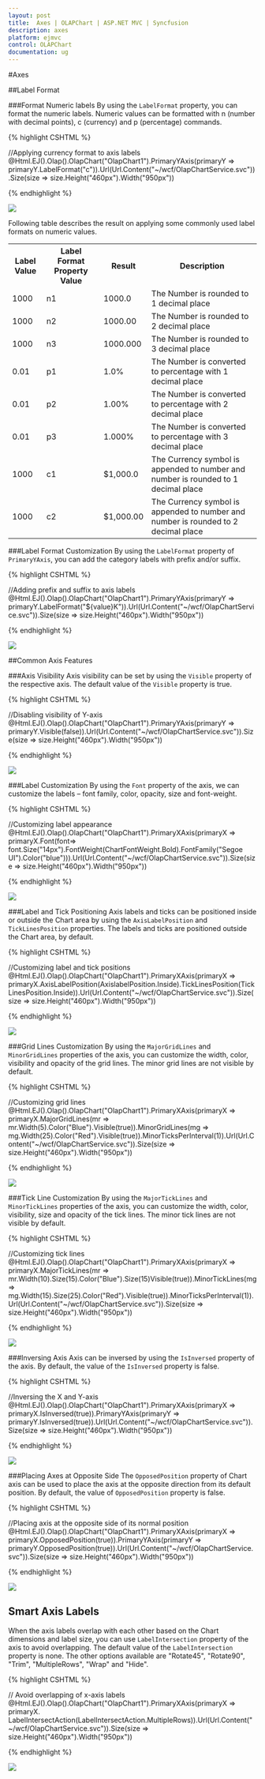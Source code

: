 ```yaml
---
layout: post
title:  Axes | OLAPChart | ASP.NET MVC | Syncfusion
description: axes 
platform: ejmvc
control: OLAPChart
documentation: ug
---
```


#Axes 

##Label Format

###Format Numeric labels
By using the `LabelFormat` property, you can format the numeric labels. Numeric values can be formatted with n (number with decimal points), c (currency) and p (percentage) commands.

{% highlight CSHTML %}

//Applying currency format to axis labels
@Html.EJ().Olap().OlapChart("OlapChart1").PrimaryYAxis(primaryY => primaryY.LabelFormat("c")).Url(Url.Content("~/wcf/OlapChartService.svc")).Size(size => size.Height("460px").Width("950px"))

{% endhighlight %}

![](Chart-Axes_images/Chart-Axes_img1.png)

Following table describes the result on applying some commonly used label formats on numeric values.

<table>
<tr>
<th>
Label Value</th><th>
Label Format Property Value</th><th>
Result</th><th>
Description</th>
</tr>
<tr><td>
1000</td><td>
n1</td><td>    
1000.0</td><td>
The Number is rounded to 1 decimal place</td>
</tr>
<tr><td>
1000</td><td>
n2</td><td>    
1000.00</td><td>
The Number is rounded to 2 decimal place</td>
</tr>
<tr><td>
1000</td><td>
n3</td><td>    
1000.000</td><td>
The Number is rounded to 3 decimal place</td>
</tr>
<tr><td>
0.01</td><td>
p1</td><td>    
1.0%</td><td>
The Number is converted to percentage with 1 decimal place</td>
</tr>
<tr><td>
0.01</td><td>
p2</td><td>    
1.00%</td><td>
The Number is converted to percentage with 2 decimal place</td>
</tr>
<tr><td>
0.01</td><td>
p3</td><td>    
1.000%</td><td>
The Number is converted to percentage with 3 decimal place</td>
</tr>
<tr><td>
1000</td><td>
c1</td><td>    
$1,000.0</td><td>
The Currency symbol is appended to number and number is rounded to 1 decimal place</td>
</tr>
<tr><td>
1000</td><td>
c2</td><td>    
$1,000.00</td><td>
The Currency symbol is appended to number and number is rounded to 2 decimal place</td>
</tr>
</table>

###Label Format Customization 
By using the `LabelFormat` property of `PrimaryYAxis`, you can add the category labels with prefix and/or suffix. 

{% highlight CSHTML %}

//Adding prefix and suffix to axis labels
@Html.EJ().Olap().OlapChart("OlapChart1").PrimaryYAxis(primaryY => primaryY.LabelFormat("${value}K")).Url(Url.Content("~/wcf/OlapChartService.svc")).Size(size => size.Height("460px").Width("950px"))

{% endhighlight %}

![](Chart-Axes_images/Chart-Axes_img2.png)

##Common Axis Features

###Axis Visibility
Axis visibility can be set by using the `Visible` property of the respective axis. The default value of the `Visible` property is true.

{% highlight CSHTML %}

//Disabling visibility of Y-axis
@Html.EJ().Olap().OlapChart("OlapChart1").PrimaryYAxis(primaryY => primaryY.Visible(false)).Url(Url.Content("~/wcf/OlapChartService.svc")).Size(size => size.Height("460px").Width("950px"))

{% endhighlight %}

![](Chart-Axes_images/Chart-Axes_img3.png)

###Label Customization
By using the `Font` property of the axis, we can customize the labels – font family, color, opacity, size and font-weight.

{% highlight CSHTML %}

//Customizing label appearance
@Html.EJ().Olap().OlapChart("OlapChart1").PrimaryXAxis(primaryX => primaryX.Font(font=> font.Size("14px").FontWeight(ChartFontWeight.Bold).FontFamily("Segoe UI").Color("blue"))).Url(Url.Content("~/wcf/OlapChartService.svc")).Size(size => size.Height("460px").Width("950px"))

{% endhighlight %}

![](Chart-Axes_images/Chart-Axes_img4.png)

###Label and Tick Positioning
Axis labels and ticks can be positioned inside or outside the Chart area by using the `AxisLabelPosition` and `TickLinesPosition` properties. The labels and ticks are positioned outside the Chart area, by default.

{% highlight CSHTML %}

//Customizing label and tick positions
 @Html.EJ().Olap().OlapChart("OlapChart1").PrimaryXAxis(primaryX => primaryX.AxisLabelPosition(AxislabelPosition.Inside).TickLinesPosition(TickLinesPosition.Inside)).Url(Url.Content("~/wcf/OlapChartService.svc")).Size(size => size.Height("460px").Width("950px"))

{% endhighlight %}

![](Chart-Axes_images/Chart-Axes_img5.png)

###Grid Lines Customization
By using the `MajorGridLines` and `MinorGridLines` properties of the axis, you can customize the width, color, visibility and opacity of the grid lines. The minor grid lines are not visible by default.

{% highlight CSHTML %}

//Customizing grid lines
@Html.EJ().Olap().OlapChart("OlapChart1").PrimaryXAxis(primaryX => primaryX.MajorGridLines(mr => mr.Width(5).Color("Blue").Visible(true)).MinorGridLines(mg => mg.Width(25).Color("Red").Visible(true)).MinorTicksPerInterval(1)).Url(Url.Content("~/wcf/OlapChartService.svc")).Size(size => size.Height("460px").Width("950px"))

{% endhighlight %}

![](Chart-Axes_images/Chart-Axes_img6.png)

###Tick Line Customization
By using the `MajorTickLines` and `MinorTickLines` properties of the axis, you can customize the width, color, visibility, size and opacity of the tick lines. The minor tick lines are not visible by default.

{% highlight CSHTML %}

//Customizing tick lines
@Html.EJ().Olap().OlapChart("OlapChart1").PrimaryXAxis(primaryX => primaryX.MajorTickLines(mr => mr.Width(10).Size(15).Color("Blue").Size(15)Visible(true)).MinorTickLines(mg => mg.Width(15).Size(25).Color("Red").Visible(true)).MinorTicksPerInterval(1)).Url(Url.Content("~/wcf/OlapChartService.svc")).Size(size => size.Height("460px").Width("950px"))

{% endhighlight %}

![](Chart-Axes_images/Chart-Axes_img7.png)

###Inversing Axis
Axis can be inversed by using the `IsInversed` property of the axis. By default, the value of the `IsInversed` property is false.

{% highlight CSHTML %}

//Inversing the X and Y-axis
@Html.EJ().Olap().OlapChart("OlapChart1").PrimaryXAxis(primaryX => primaryX.IsInversed(true)).PrimaryYAxis(primaryY => primaryY.IsInversed(true)).Url(Url.Content("~/wcf/OlapChartService.svc")).Size(size => size.Height("460px").Width("950px"))

{% endhighlight %}

![](Chart-Axes_images/Chart-Axes_img8.png)

###Placing Axes at Opposite Side
The `OpposedPosition` property of Chart axis can be used to place the axis at the opposite direction from its default position. By default, the value of `OpposedPosition` property is false.

{% highlight CSHTML %}

//Placing axis at the opposite side of its normal position
@Html.EJ().Olap().OlapChart("OlapChart1").PrimaryXAxis(primaryX => primaryX.OpposedPosition(true)).PrimaryYAxis(primaryY => primaryY.OpposedPosition(true)).Url(Url.Content("~/wcf/OlapChartService.svc")).Size(size => size.Height("460px").Width("950px"))

{% endhighlight %}

![](Chart-Axes_images/Chart-Axes_img9.png)

## Smart Axis Labels

When the axis labels overlap with each other based on the Chart dimensions and label size, you can use `LabelIntersection` property of the axis to avoid overlapping. The default value of the `LabelIntersection` property is none. The other options available are "Rotate45", "Rotate90", "Trim", "MultipleRows", "Wrap" and "Hide". 

{% highlight CSHTML %}

// Avoid overlapping of x-axis labels
@Html.EJ().Olap().OlapChart("OlapChart1").PrimaryXAxis(primaryX => primaryX. LabelIntersectAction(LabelIntersectAction.MultipleRows)).Url(Url.Content("~/wcf/OlapChartService.svc")).Size(size => size.Height("460px").Width("950px"))

{% endhighlight %}

![](Chart-Axes_images/Chart-Axes_img10.png)